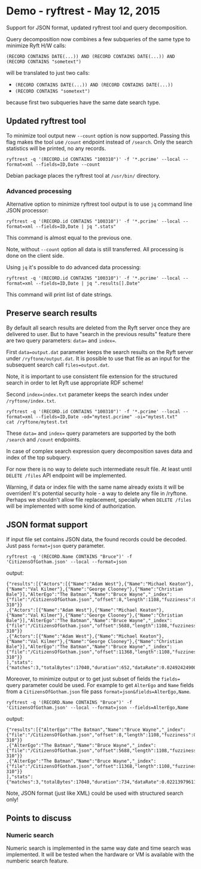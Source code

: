 # Demo - ryftrest - May 12, 2015

Support for JSON format, updated ryftrest tool and query decomposition.

Query decomposition now combines a few subqueries of the same type to minimize Ryft H/W calls:

`(RECORD CONTAINS DATE(...)) AND (RECORD CONTAINS DATE(...)) AND (RECORD CONTAINS "sometext")`

will be translated to just two calls:

- `(RECORD CONTAINS DATE(...)) AND (RECORD CONTAINS DATE(...))`
- `(RECORD CONTAINS "sometext")`

because first two subqueries have the same date search type.


## Updated ryftrest tool

To minimize tool output new `--count` option is now supported.
Passing this flag makes the tool use `/count` endpoint instead of `/search`.
Only the search statistics will be printed, no any records.

```{.sh}
ryftrest -q '(RECORD.id CONTAINS "100310")' -f '*.pcrime' --local --format=xml --fields=ID,Date --count
```

Debian package places the ryftrest tool at `/usr/bin/` directory.

### Advanced processing

Alternative option to minimize ryftrest tool output
is to use `jq` command line JSON processor:

```{.sh}
ryftrest -q '(RECORD.id CONTAINS "100310")' -f '*.pcrime' --local --format=xml --fields=ID,Date | jq ".stats"
```

This command is almost equal to the previous one.

Note, without `--count` option all data is still transferred.
All processing is done on the client side.

Using `jq` it's possible to do advanced data processing:

```{.sh}
ryftrest -q '(RECORD.id CONTAINS "100310")' -f '*.pcrime' --local --format=xml --fields=ID,Date | jq ".results[].Date"
```

This command will print list of date strings.


## Preserve search results

By default all search results are deleted from the Ryft server once they are delivered to user.
But to have "search in the previous results" feature there are two query parameters: `data=` and `index=`.

First `data=output.dat` parameter keeps the search results on the Ryft server under `/ryftone/output.dat`.
It is possible to use that file as an input for the subsequent search call `files=output.dat`.

Note, it is important to use consistent file extension for the structured search
in order to let Ryft use appropriate RDF scheme!

Second `index=index.txt` parameter keeps the search index under `/ryftone/index.txt`.

```{.sh}
ryftrest -q '(RECORD.id CONTAINS "100310")' -f '*.pcrime' --local --format=xml --fields=ID,Date -od="mytest.pcrime" -oi="mytest.txt"
cat /ryftone/mytest.txt
```

These `data=` and `index=` query parameters are supported by the both `/search` and `/count` endpoints.

In case of complex search expression query decomposition saves data and index of the top subquery.

For now there is no way to delete such intermediate result file.
At least until `DELETE /files` API endpoint will be implemented.

Warning, if data or index file with the same name already exists it will be overriden!
It's potential security hole - a way to delete any file in /ryftone.
Perhaps we shouldn't allow file replacement, specially when `DELETE /files`
will be implemented with some kind of authorization.


## JSON format support

If input file set contains JSON data, the found records could be decoded. Just pass `format=json` query parameter.

```{.sh}
ryftrest -q '(RECORD.Name CONTAINS "Bruce")' -f 'CitizensOfGotham.json' --local --format=json
```

output:

```{.json}
{"results":[{"Actors":[{"Name":"Adam West"},{"Name":"Michael Keaton"},{"Name":"Val Kilmer"},{"Name":"George Clooney"},{"Name":"Christian Bale"}],"AlterEgo":"The Batman","Name":"Bruce Wayne","_index":{"file":"/CitizensOfGotham.json","offset":8,"length":1108,"fuzziness":0,"host":"ryftone-310"}}
,{"Actors":[{"Name":"Adam West"},{"Name":"Michael Keaton"},{"Name":"Val Kilmer"},{"Name":"George Clooney"},{"Name":"Christian Bale"}],"AlterEgo":"The Batman","Name":"Bruce Wayne","_index":{"file":"/CitizensOfGotham.json","offset":5688,"length":1108,"fuzziness":0,"host":"ryftone-310"}}
,{"Actors":[{"Name":"Adam West"},{"Name":"Michael Keaton"},{"Name":"Val Kilmer"},{"Name":"George Clooney"},{"Name":"Christian Bale"}],"AlterEgo":"The Batman","Name":"Bruce Wayne","_index":{"file":"/CitizensOfGotham.json","offset":11368,"length":1108,"fuzziness":0,"host":"ryftone-310"}}
],"stats":{"matches":3,"totalBytes":17040,"duration":652,"dataRate":0.024924249005463955,"fabricDataRate":0}
```

Moreover, to minimize output or to get just subset of fields the `fields=` query parameter could be used.
For example to get `AlterEgo` and `Name` fields from a `CitizensOfGotham.json` file pass `format=json&fields=AlterEgo,Name`.

```{.sh}
ryftrest -q '(RECORD.Name CONTAINS "Bruce")' -f 'CitizensOfGotham.json' --local --format=json --fields=AlterEgo,Name
```

output:

```{.json}
{"results":[{"AlterEgo":"The Batman","Name":"Bruce Wayne","_index":{"file":"/CitizensOfGotham.json","offset":8,"length":1108,"fuzziness":0,"host":"ryftone-310"}}
,{"AlterEgo":"The Batman","Name":"Bruce Wayne","_index":{"file":"/CitizensOfGotham.json","offset":5688,"length":1108,"fuzziness":0,"host":"ryftone-310"}}
,{"AlterEgo":"The Batman","Name":"Bruce Wayne","_index":{"file":"/CitizensOfGotham.json","offset":11368,"length":1108,"fuzziness":0,"host":"ryftone-310"}}
],"stats":{"matches":3,"totalBytes":17040,"duration":734,"dataRate":0.02213979611929496,"fabricDataRate":0}
```

Note, JSON format (just like XML) could be used with structured search only!


## Points to discuss

### Numeric search

Numeric search is implemented in the same way date and time search was implemented.  It will be tested when the hardware or VM is available with the numberic search feature.
